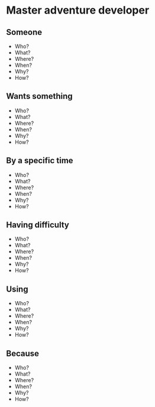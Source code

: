 # Master adventure developer

## Someone

- Who?
- What?
- Where?
- When?
- Why?
- How?

## Wants something

- Who?
- What?
- Where?
- When?
- Why?
- How?

## By a specific time

- Who?
- What?
- Where?
- When?
- Why?
- How?

## Having difficulty

- Who?
- What?
- Where?
- When?
- Why?
- How?

## Using

- Who?
- What?
- Where?
- When?
- Why?
- How?

## Because

- Who?
- What?
- Where?
- When?
- Why?
- How?

